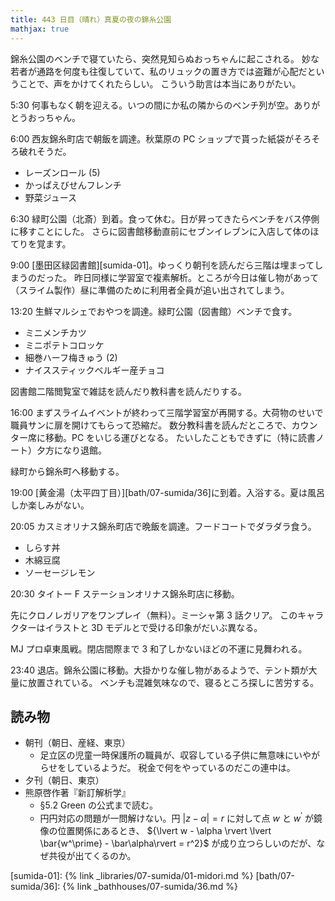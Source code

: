 ```yaml
---
title: 443 日目（晴れ）真夏の夜の錦糸公園
mathjax: true
---
```


錦糸公園のベンチで寝ていたら、突然見知らぬおっちゃんに起こされる。
妙な若者が通路を何度も往復していて、私のリュックの置き方では盗難が心配だということで、声をかけてくれたらしい。
こういう助言は本当にありがたい。

5:30 何事もなく朝を迎える。いつの間にか私の隣からのベンチ列が空。ありがとうおっちゃん。

6:00 西友錦糸町店で朝飯を調達。秋葉原の PC ショップで貰った紙袋がそろそろ破れそうだ。

* レーズンロール (5)
* かっぱえびせんフレンチ
* 野菜ジュース

6:30 緑町公園（北斎）到着。食って休む。日が昇ってきたらベンチをバス停側に移すことにした。
さらに図書館移動直前にセブンイレブンに入店して体のほてりを覚ます。

9:00 [墨田区緑図書館][sumida-01]。ゆっくり朝刊を読んだら三階は埋まってしまうのだった。
昨日同様に学習室で複素解析。ところが今日は催し物があって（スライム製作）昼に準備のために利用者全員が追い出されてしまう。

13:20 生鮮マルシェでおやつを調達。緑町公園（図書館）ベンチで食す。

* ミニメンチカツ
* ミニポテトコロッケ
* 細巻ハーフ梅きゅう (2)
* ナイススティックベルギー産チョコ

図書館二階閲覧室で雑誌を読んだり教科書を読んだりする。

16:00 まずスライムイベントが終わって三階学習室が再開する。大荷物のせいで職員サンに扉を開けてもらって恐縮だ。
数分教科書を読んだところで、カウンター席に移動。PC をいじる運びとなる。
たいしたこともできずに（特に読書ノート）夕方になり退館。

緑町から錦糸町へ移動する。

19:00 [黄金湯（太平四丁目）][bath/07-sumida/36]に到着。入浴する。夏は風呂しか楽しみがない。

20:05 カスミオリナス錦糸町店で晩飯を調達。フードコートでダラダラ食う。

* しらす丼
* 木綿豆腐
* ソーセージレモン

20:30 タイトー F ステーションオリナス錦糸町店に移動。

先にクロノレガリアをワンプレイ（無料）。ミーシャ第 3 話クリア。
このキャラクターはイラストと 3D モデルとで受ける印象がだいぶ異なる。

MJ プロ卓東風戦。閉店間際まで 3 和了しかないほどの不運に見舞われる。

23:40 退店。錦糸公園に移動。大掛かりな催し物があるようで、テント類が大量に放置されている。
ベンチも混雑気味なので、寝るところ探しに苦労する。

## 読み物

* 朝刊（朝日、産経、東京）
  * 足立区の児童一時保護所の職員が、収容している子供に無意味にいやがらせをしているようだ。
    税金で何をやっているのだこの連中は。
* 夕刊（朝日、東京）
* 熊原啓作著『新訂解析学』
  * §5.2 Green の公式まで読む。
  * 円円対応の問題が一問解けない。円 ${\lvert z - \alpha \rvert = r}$ に対して点 $w$ と ${w^\prime}$ が鏡像の位置関係にあるとき、
    ${\lvert w - \alpha \rvert \lvert \bar{w^\prime} - \bar\alpha\rvert = r^2}$
    が成り立つらしいのだが、なぜ共役が出てくるのか。

[sumida-01]: {% link _libraries/07-sumida/01-midori.md %}
[bath/07-sumida/36]: {% link _bathhouses/07-sumida/36.md %}
